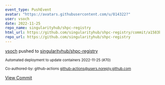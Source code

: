 ```yaml
---
event_type: PushEvent
avatar: "https://avatars.githubusercontent.com/u/814322?"
user: vsoch
date: 2022-11-25
repo_name: singularityhub/shpc-registry
html_url: https://github.com/singularityhub/shpc-registry/commit/a1583b42c895d4d0ef411e0261f3cacc9b835c74
repo_url: https://github.com/singularityhub/shpc-registry
---
```


<a href='https://github.com/vsoch' target='_blank'>vsoch</a> pushed to <a href='https://github.com/singularityhub/shpc-registry' target='_blank'>singularityhub/shpc-registry</a>

<small>Automated deployment to update containers 2022-11-25 (#70)

Co-authored-by: github-actions <github-actions@users.noreply.github.com></small>

<a href='https://github.com/singularityhub/shpc-registry/commit/a1583b42c895d4d0ef411e0261f3cacc9b835c74' target='_blank'>View Commit</a>